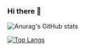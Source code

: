 ### Hi there 👋

![Anurag's GitHub stats](https://github-readme-stats.vercel.app/api?username=ganton000&show_icons=true&theme=great-gatsby)

[![Top Langs](https://github-readme-stats.vercel.app/api/top-langs/?username=ganton000&layout=compact)](https://github.com/anuraghazra/github-readme-stats)

<!--
**ganton000/ganton000** is a ✨ _special_ ✨ repository because its `README.md` (this file) appears on your GitHub profile.

Here are some ideas to get you started:

- 🔭 I’m currently working on ...
- 🌱 I’m currently learning ...
- 👯 I’m looking to collaborate on ...
- 🤔 I’m looking for help with ...
- 💬 Ask me about ...
- 📫 How to reach me: ...
- 😄 Pronouns: ...
- ⚡ Fun fact: ...
-->
